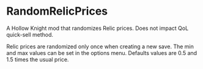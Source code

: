 ﻿# RandomRelicPrices

A Hollow Knight mod that randomizes Relic prices. Does not impact QoL quick-sell method.

Relic prices are randomized only once when creating a new save. The min and max values can be set in the options menu. Defaults values are 0.5 and 1.5 times the usual price.
